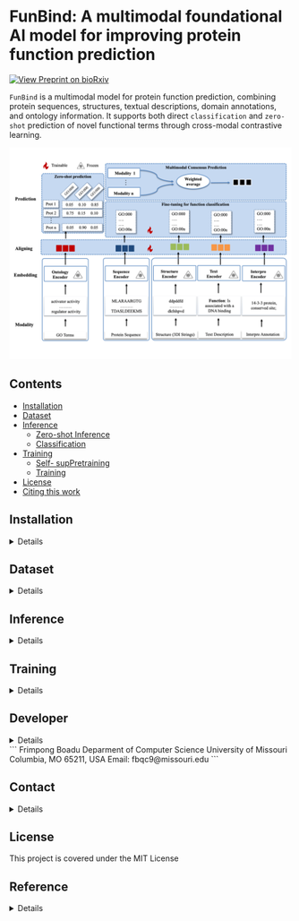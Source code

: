 # FunBind: A multimodal foundational AI model for improving protein function prediction
[![View Preprint on bioRxiv](https://img.shields.io/badge/Preprint-bioRxiv-b31b1b)](https://github.com/jianlin-cheng/FunBind/blob/main/model.png)



`FunBind` is a multimodal model for protein function prediction, combining protein sequences, structures, textual descriptions, domain annotations, and ontology information.
It supports both direct `classification` and `zero-shot` prediction of novel functional terms through cross-modal contrastive learning.

![Method overview ](model.png)


## Contents

- [Installation](#installation)
- [Dataset](#dataset)
- [Inference](#how-to-prepare-posebench-data)
    - [Zero-shot Inference](#zero-shot-inference)
    - [Classification](#function-classification)
- [Training](#how-to-run-inference-with-individual-methods)
    - [Self- supPretraining](#how-to-run-inference-with-a-method-ensemble)
    - [Training](#how-to-create-comparative-plots-of-inference-results)
- [License](#license)
- [Citing this work](#reference)



## Installation

<details>
To get started, clone the repository and navigate to the project directory:
```
git clone https://github.com/jianlin-cheng/FunBind.git
cd FunBind
```

Then, create the environment and activate it by running:
```bash
conda env create -f FunBind.yml
conda activate FunBind
```
</details>


## Dataset 

<details>

</details>

## Inference
<details>



### Zero-shot Inference

Feature Extraction and Comparison Across Multiple Modalities (e.g., Sequence, Structure, Text, and Domain Annotations)



```python

from FunBind import data
import torch
from FunBind.models import funbind_model
from FunBind.models.funbind_model import ModalityType

# Example data for protein sequences, structures, text, and annotations
sequence_list = ["ATGCAGT", "GTCAGTAC", "CGTATCG"]
structure_paths = [".assets/structure1.pdb", ".assets/structure2.pdb", ".assets/structure3.pdb"]
text_paths = [".assets/text1.txt", ".assets/text2.txt", ".assets/text3.txt"]
annotations_paths = [".assets/annotations1.json", ".assets/annotations2.json", ".assets/annotations3.json"]

device = "cuda:0" if torch.cuda.is_available() else "cpu"

# Instantiate model
model = funbind_model.FunBind(pretrained=True)
model.eval()
model.to(device)

# Load data
inputs = {
    ModalityType.SEQUENCE: data.load_and_transform_sequence(sequence_list, device),
    ModalityType.STRUCTURE: data.load_and_transform_structure(structure_paths, device),
    ModalityType.TEXT: data.load_and_transform_text(text_paths, device),
    ModalityType.ANNOTATION: data.load_and_transform_annotations(annotations_paths, device),
}

with torch.no_grad():
    embeddings = model(inputs)

print(
    "Sequence x Structure: ",
    torch.softmax(embeddings[ModalityType.SEQUENCE] @ embeddings[ModalityType.STRUCTURE].T, dim=-1),
)
print(
    "Sequence x Text: ",
    torch.softmax(embeddings[ModalityType.SEQUENCE] @ embeddings[ModalityType.TEXT].T, dim=-1),
)
print(
    "Structure x Annotations: ",
    torch.softmax(embeddings[ModalityType.STRUCTURE] @ embeddings[ModalityType.ANNOTATION].T, dim=-1),
)

# Expected output:
#
# Sequence x Structure:
# tensor([[0.9876, 0.0012, 0.0112],
#         [0.0041, 0.9987, 0.0216],
#         [0.0105, 0.0167, 0.9934]])
#
# Sequence x Text:
# tensor([[0.9998, 0.0001, 0.0002],
#         [0.0003, 0.9996, 0.0007],
#         [0.0002, 0.0005, 0.9993]])
#
# Structure x Annotations:
# tensor([[0.9625, 0.0314, 0.0061],
#         [0.0457, 0.9342, 0.0201],
#         [0.0213, 0.0246, 0.9541]])

```


### Function Classification

```bash
python train.py --epochs [Number_epoch] --folder [intermediate_folder]
```

</details>

## Training
<details>

</details>

## Developer

<details></details>
```
Frimpong Boadu
Deparment of Computer Science
University of Missouri
Columbia, MO 65211, USA
Email: fbqc9@missouri.edu
```


## Contact
<details>
```
Jianlin (Jack) Cheng, PhD, AAAS Fellow
Curators' Distinguished Professor
William and Nancy Thompson Distinguished Professor
Department of Electrical Engineering and Computer Science
University of Missouri
Columbia, MO 65211, USA
Email: chengji@missouri.edu
```
</details>

## License
This project is covered under the MIT License

## Reference
<details>
FunBind: A multimodal foundational AI model for improving protein function prediction.
</details>